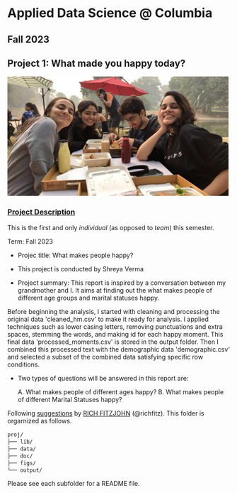 # Applied Data Science @ Columbia
## Fall 2023
## Project 1: What made you happy today?

<img src="figs/friends.JPG" alt="friends" width="500"/>

### [Project Description](doc/)
This is the first and only *individual* (as opposed to *team*) this semester. 

Term: Fall 2023

+ Projec title: What makes people happy?
+ This project is conducted by Shreya Verma

+ Project summary:  This report is inspired by a conversation between my grandmother and I. It aims at finding out the what makes people of different age groups and marital statuses happy. 

Before beginning the analysis, I started with cleaning and processing the original data 'cleaned_hm.csv' to make it ready for analysis. I applied techniques such as lower casing letters, removing punctuations and extra spaces, stemming the words, and making id for each happy moment. This final data  'processed_moments.csv' is stored in the output folder. Then I combined this processed text with the demographic data 'demographic.csv' and selected a subset of the combined data satisfying specific row conditions.

+ Two types of questions will be answered in this report are:

  A. What makes people of different ages happy?
  B. What makes people of different Marital Statuses happy?

Following [suggestions](http://nicercode.github.io/blog/2013-04-05-projects/) by [RICH FITZJOHN](http://nicercode.github.io/about/#Team) (@richfitz). This folder is orgarnized as follows.

```
proj/
├── lib/
├── data/
├── doc/
├── figs/
└── output/
```

Please see each subfolder for a README file.
